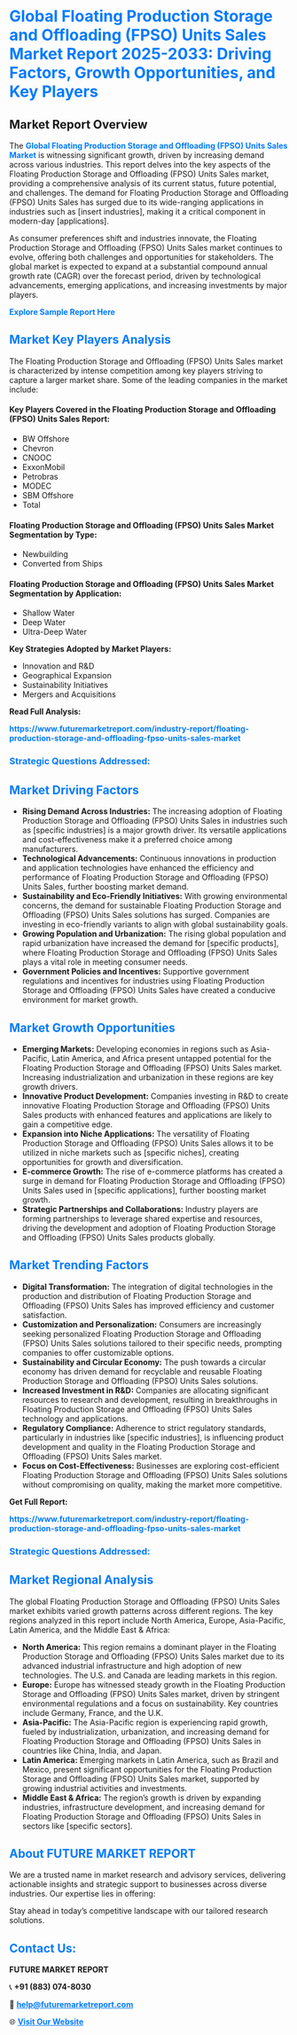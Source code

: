 <h1 style="color: #007BFF;">Global Floating Production Storage and Offloading (FPSO) Units Sales Market Report 2025-2033: Driving Factors, Growth Opportunities, and Key Players</h1>

<section id="overview">
<h2>Market Report Overview</h2>
<p>The <a href="https://www.futuremarketreport.com/industry-report/floating-production-storage-and-offloading-fpso-units-sales-market" style="color: #007BFF; text-decoration: none;"><strong>Global Floating Production Storage and Offloading (FPSO) Units Sales Market</strong></a> is witnessing significant growth, driven by increasing demand across various industries. This report delves into the key aspects of the Floating Production Storage and Offloading (FPSO) Units Sales market, providing a comprehensive analysis of its current status, future potential, and challenges. The demand for Floating Production Storage and Offloading (FPSO) Units Sales has surged due to its wide-ranging applications in industries such as [insert industries], making it a critical component in modern-day [applications].</p>
<p>As consumer preferences shift and industries innovate, the Floating Production Storage and Offloading (FPSO) Units Sales market continues to evolve, offering both challenges and opportunities for stakeholders. The global market is expected to expand at a substantial compound annual growth rate (CAGR) over the forecast period, driven by technological advancements, emerging applications, and increasing investments by major players.</p>
</section>

<section id="overview">
<p><a href="https://www.futuremarketreport.com/request-sample/reportId=103968" style="color: #007BFF; text-decoration: none;"><strong>Explore Sample Report Here</strong></a></p>
</section>

<section id="key-players">
<h2 style="color: #007BFF;">Market Key Players Analysis</h2>
<p>The Floating Production Storage and Offloading (FPSO) Units Sales market is characterized by intense competition among key players striving to capture a larger market share. Some of the leading companies in the market include:</p>
<h4>Key Players Covered in the Floating Production Storage and Offloading (FPSO) Units Sales Report:</h4>
<ul><li>BW Offshore</li><li>Chevron</li><li>CNOOC</li><li>ExxonMobil</li><li>Petrobras</li><li>MODEC</li><li>SBM Offshore</li><li>Total</li></ul>
<h4>Floating Production Storage and Offloading (FPSO) Units Sales Market Segmentation by Type:</h4>
<ul><li>Newbuilding</li><li>Converted from Ships</li></ul>

<h4>Floating Production Storage and Offloading (FPSO) Units Sales Market Segmentation by Application:</h4>
<ul><li>Shallow Water</li><li>Deep Water</li><li>Ultra-Deep Water</li></ul>
<p><strong>Key Strategies Adopted by Market Players:</strong></p>
<ul>
<li>Innovation and R&D</li>
<li>Geographical Expansion</li>
<li>Sustainability Initiatives</li>
<li>Mergers and Acquisitions</li>
</ul>
</section>

<section>
<p><strong>Read Full Analysis: </strong></p><a href="https://www.futuremarketreport.com/industry-report/floating-production-storage-and-offloading-fpso-units-sales-market" style="color: #007BFF; text-decoration: none;"><strong>https://www.futuremarketreport.com/industry-report/floating-production-storage-and-offloading-fpso-units-sales-market</strong></a>
<h3 style="color: #007BFF;">Strategic Questions Addressed:</h3>
</section>

<section id="driving-factors">
<h2 style="color: #007BFF;">Market Driving Factors</h2>
<ul>
<li><strong>Rising Demand Across Industries:</strong> The increasing adoption of Floating Production Storage and Offloading (FPSO) Units Sales in industries such as [specific industries] is a major growth driver. Its versatile applications and cost-effectiveness make it a preferred choice among manufacturers.</li>
<li><strong>Technological Advancements:</strong> Continuous innovations in production and application technologies have enhanced the efficiency and performance of Floating Production Storage and Offloading (FPSO) Units Sales, further boosting market demand.</li>
<li><strong>Sustainability and Eco-Friendly Initiatives:</strong> With growing environmental concerns, the demand for sustainable Floating Production Storage and Offloading (FPSO) Units Sales solutions has surged. Companies are investing in eco-friendly variants to align with global sustainability goals.</li>
<li><strong>Growing Population and Urbanization:</strong> The rising global population and rapid urbanization have increased the demand for [specific products], where Floating Production Storage and Offloading (FPSO) Units Sales plays a vital role in meeting consumer needs.</li>
<li><strong>Government Policies and Incentives:</strong> Supportive government regulations and incentives for industries using Floating Production Storage and Offloading (FPSO) Units Sales have created a conducive environment for market growth.</li>
</ul>
</section>

<section id="growth-opportunities">
<h2 style="color: #007BFF;">Market Growth Opportunities</h2>
<ul>
<li><strong>Emerging Markets:</strong> Developing economies in regions such as Asia-Pacific, Latin America, and Africa present untapped potential for the Floating Production Storage and Offloading (FPSO) Units Sales market. Increasing industrialization and urbanization in these regions are key growth drivers.</li>
<li><strong>Innovative Product Development:</strong> Companies investing in R&D to create innovative Floating Production Storage and Offloading (FPSO) Units Sales products with enhanced features and applications are likely to gain a competitive edge.</li>
<li><strong>Expansion into Niche Applications:</strong> The versatility of Floating Production Storage and Offloading (FPSO) Units Sales allows it to be utilized in niche markets such as [specific niches], creating opportunities for growth and diversification.</li>
<li><strong>E-commerce Growth:</strong> The rise of e-commerce platforms has created a surge in demand for Floating Production Storage and Offloading (FPSO) Units Sales used in [specific applications], further boosting market growth.</li>
<li><strong>Strategic Partnerships and Collaborations:</strong> Industry players are forming partnerships to leverage shared expertise and resources, driving the development and adoption of Floating Production Storage and Offloading (FPSO) Units Sales products globally.</li>
</ul>
</section>

<section id="trending-factors">
<h2 style="color: #007BFF;">Market Trending Factors</h2>
<ul>
<li><strong>Digital Transformation:</strong> The integration of digital technologies in the production and distribution of Floating Production Storage and Offloading (FPSO) Units Sales has improved efficiency and customer satisfaction.</li>
<li><strong>Customization and Personalization:</strong> Consumers are increasingly seeking personalized Floating Production Storage and Offloading (FPSO) Units Sales solutions tailored to their specific needs, prompting companies to offer customizable options.</li>
<li><strong>Sustainability and Circular Economy:</strong> The push towards a circular economy has driven demand for recyclable and reusable Floating Production Storage and Offloading (FPSO) Units Sales solutions.</li>
<li><strong>Increased Investment in R&D:</strong> Companies are allocating significant resources to research and development, resulting in breakthroughs in Floating Production Storage and Offloading (FPSO) Units Sales technology and applications.</li>
<li><strong>Regulatory Compliance:</strong> Adherence to strict regulatory standards, particularly in industries like [specific industries], is influencing product development and quality in the Floating Production Storage and Offloading (FPSO) Units Sales market.</li>
<li><strong>Focus on Cost-Effectiveness:</strong> Businesses are exploring cost-efficient Floating Production Storage and Offloading (FPSO) Units Sales solutions without compromising on quality, making the market more competitive.</li>
</ul>
</section>

<section>
<p><strong>Get Full Report: </strong></p><a href="https://www.futuremarketreport.com/industry-report/floating-production-storage-and-offloading-fpso-units-sales-market" style="color: #007BFF; text-decoration: none;"><strong>https://www.futuremarketreport.com/industry-report/floating-production-storage-and-offloading-fpso-units-sales-market</strong></a>
<h3 style="color: #007BFF;">Strategic Questions Addressed:</h3>
</section>


<section id="regional-analysis">
<h2 style="color: #007BFF;">Market Regional Analysis</h2>
<p>The global Floating Production Storage and Offloading (FPSO) Units Sales market exhibits varied growth patterns across different regions. The key regions analyzed in this report include North America, Europe, Asia-Pacific, Latin America, and the Middle East & Africa:</p>
<ul>
<li><strong>North America:</strong> This region remains a dominant player in the Floating Production Storage and Offloading (FPSO) Units Sales market due to its advanced industrial infrastructure and high adoption of new technologies. The U.S. and Canada are leading markets in this region.</li>
<li><strong>Europe:</strong> Europe has witnessed steady growth in the Floating Production Storage and Offloading (FPSO) Units Sales market, driven by stringent environmental regulations and a focus on sustainability. Key countries include Germany, France, and the U.K.</li>
<li><strong>Asia-Pacific:</strong> The Asia-Pacific region is experiencing rapid growth, fueled by industrialization, urbanization, and increasing demand for Floating Production Storage and Offloading (FPSO) Units Sales in countries like China, India, and Japan.</li>
<li><strong>Latin America:</strong> Emerging markets in Latin America, such as Brazil and Mexico, present significant opportunities for the Floating Production Storage and Offloading (FPSO) Units Sales market, supported by growing industrial activities and investments.</li>
<li><strong>Middle East & Africa:</strong> The region’s growth is driven by expanding industries, infrastructure development, and increasing demand for Floating Production Storage and Offloading (FPSO) Units Sales in sectors like [specific sectors].</li>
</ul>
</section>

<footer>
<h2 style="color: #007BFF;">About FUTURE MARKET REPORT</h2>
<p>We are a trusted name in market research and advisory services, delivering actionable insights and strategic support to businesses across diverse industries. Our expertise lies in offering:</p>

<p>Stay ahead in today’s competitive landscape with our tailored research solutions.</p>

<h2 style="color: #007BFF;">Contact Us:</h2>
<p><strong>FUTURE MARKET REPORT</strong></p>
<p>📞 <strong>+91 (883) 074-8030</strong></p>
<p>📧 <strong><a href="mailto:help@futuremarketreport.com" style="color: #007BFF;">help@futuremarketreport.com</a></strong></p>
<p>🌐 <strong><a href="https://www.futuremarketreport.com/" style="color: #007BFF;">Visit Our Website</a></strong></p>
</footer>
